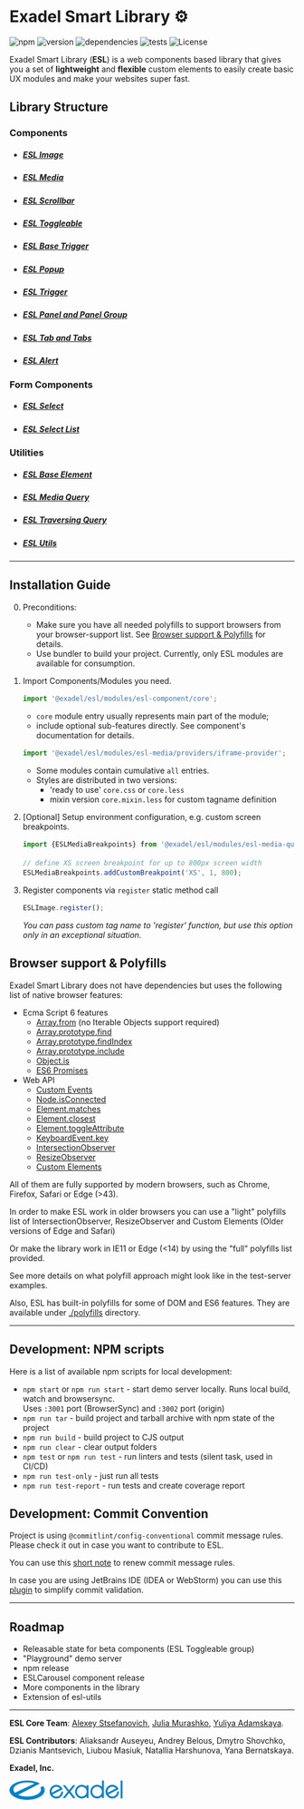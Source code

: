 # Exadel Smart Library &#9881;

![npm](https://img.shields.io/npm/v/exadel/esl)
![version](https://img.shields.io/github/package-json/v/exadel-inc/esl)
![dependencies](https://img.shields.io/badge/dependencies-free-green)
![tests](https://github.com/exadel-inc/esl/workflows/tests/badge.svg?branch=main)
![License](https://img.shields.io/badge/license-MIT-green.svg)

Exadel Smart Library (**ESL**) is a web components based library that gives you a set of **lightweight** and **flexible** custom elements to easily create basic UX modules and make your websites super fast.

## Library Structure
### Components
- ##### [ESL Image](src/modules/esl-image/README.md)
- ##### [ESL Media](src/modules/esl-media/README.md)
- ##### [ESL Scrollbar](src/modules/esl-scrollbar/README.md)

- ##### [ESL Toggleable](src/modules/esl-toggleable/README.md)
- ##### [ESL Base Trigger](src/modules/esl-base-trigger/README.md)
- ##### [ESL Popup](src/modules/esl-popup/README.md)
- ##### [ESL Trigger](src/modules/esl-trigger/README.md)
- ##### [ESL Panel and Panel Group](src/modules/esl-panel/README.md)
- ##### [ESL Tab and Tabs](src/modules/esl-tab/README.md)
- ##### [ESL Alert](src/modules/esl-alert/README.md)

### Form Components
- ##### [ESL Select](src/modules/esl-forms/esl-select/README.md)
- ##### [ESL Select List](src/modules/esl-forms/esl-select-list/README.md)

### Utilities
- ##### [ESL Base Element](src/modules/esl-base-element/README.md)
- ##### [ESL Media Query](src/modules/esl-media-query/README.md)
- ##### [ESL Traversing Query](src/modules/esl-traversing-query/README.md)
- ##### [ESL Utils](src/modules/esl-utils/README.md)

---
## Installation Guide

0. Preconditions:
   - Make sure you have all needed polyfills to support browsers from your browser-support list. 
   See [Browser support & Polyfills](#browser-support--polyfills) for details.
   - Use bundler to build your project. Currently, only ESL modules are available for consumption.
  
1. Import Components/Modules you need.

    ```javascript
    import '@exadel/esl/modules/esl-component/core';
    ```
   - `core` module entry usually represents main part of the module;
   - include optional sub-features directly. See component's documentation for details.
    ```javascript
    import '@exadel/esl/modules/esl-media/providers/iframe-provider';
    ```
    - Some modules contain cumulative `all` entries.
    - Styles are distributed in two versions: 
      - 'ready to use' `core.css` or `core.less`
      - mixin version `core.mixin.less` for custom tagname definition

2. [Optional] Setup environment configuration, e.g. custom screen breakpoints.

    ```javascript
    import {ESLMediaBreakpoints} from '@exadel/esl/modules/esl-media-query/core';

    // define XS screen breakpoint for up to 800px screen width
    ESLMediaBreakpoints.addCustomBreakpoint('XS', 1, 800); 
    ```

3.  Register components via `register` static method call
    ```javascript
    ESLImage.register();
    ```
    *You can pass custom tag name to 'register' function, but use this option only in an exceptional situation.*

## Browser support & Polyfills

Exadel Smart Library does not have dependencies but uses the following list of native browser features:

- Ecma Script 6 features
  - [Array.from](https://developer.mozilla.org/en-US/docs/Web/JavaScript/Reference/Global_Objects/Array/from) (no Iterable Objects support required)
  - [Array.prototype.find](https://developer.mozilla.org/en-US/docs/Web/JavaScript/Reference/Global_Objects/Array/find) 
  - [Array.prototype.findIndex](https://developer.mozilla.org/en-US/docs/Web/JavaScript/Reference/Global_Objects/Array/findIndex) 
  - [Array.prototype.include](https://developer.mozilla.org/en-US/docs/Web/JavaScript/Reference/Global_Objects/Array/includes)
  - [Object.is](https://developer.mozilla.org/en-US/docs/Web/JavaScript/Reference/Global_Objects/Object/is)
  - [ES6 Promises](https://developer.mozilla.org/en-US/docs/Web/JavaScript/Reference/Global_Objects/Promise)
- Web API
  - [Custom Events](https://developer.mozilla.org/en-US/docs/Web/API/CustomEvent)
  - [Node.isConnected](https://developer.mozilla.org/en-US/docs/Web/API/Node/isConnected)
  - [Element.matches](https://developer.mozilla.org/en-US/docs/Web/API/Element/matches)
  - [Element.closest](https://developer.mozilla.org/en-US/docs/Web/API/Element/closest)
  - [Element.toggleAttribute](https://developer.mozilla.org/en-US/docs/Web/API/Element/toggleAttribute)
  - [KeyboardEvent.key](https://developer.mozilla.org/en-US/docs/Web/API/KeyboardEvent/key)  
  - [IntersectionObserver](https://developer.mozilla.org/en-US/docs/Web/API/IntersectionObserver)
  - [ResizeObserver](https://developer.mozilla.org/en-US/docs/Web/API/ResizeObserver)
  - [Custom Elements](https://developer.mozilla.org/en-US/docs/Web/Web_Components/Using_custom_elements)


All of them are fully supported by modern browsers, such as Chrome, Firefox, Safari or Edge (>43).

In order to make ESL work in older browsers you can use a "light" polyfills list of IntersectionObserver, ResizeObserver and Custom Elements
(Older versions of Edge and Safari)

Or make the library work in IE11 or Edge (<14) by using the "full" polyfills list provided.

See more details on what polyfill approach might look like in the test-server examples.

Also, ESL has built-in polyfills for some of DOM and ES6 features. They are available under [./polyfills](./src/polyfills) directory.

---

## Development: NPM scripts

Here is a list of available npm scripts for local development:
 - `npm start` or `npm run start` - start demo server locally. Runs local build, watch and browsersync.  
 Uses `:3001` port (BrowserSync) and `:3002` port (origin)
 - `npm run tar` - build project and tarball archive with npm state of the project
 - `npm run build` - build project to CJS output
 - `npm run clear` - clear output folders
 - `npm test` or `npm run test` - run linters and tests (silent task, used in CI/CD)
 - `npm run test-only` - just run all tests
 - `npm run test-report` - run tests and create coverage report

## Development: Commit Convention

Project is using `@commitlint/config-conventional` commit message rules.
Please check it out in case you want to contribute to ESL.

You can use this [short note](./docs/commit.md) to renew commit message rules.

In case you are using JetBrains IDE (IDEA or WebStorm) you can use this 
[plugin](https://plugins.jetbrains.com/plugin/13389-conventional-commit) to simplify commit validation.

---

## Roadmap

- Releasable state for beta components (ESL Toggleable group)
- "Playground" demo server
- npm release
- ESLCarousel component release
- More components in the library
- Extension of esl-utils

---

**ESL Core Team**: [Alexey Stsefanovich](https://github.com/ala-n), [Julia Murashko](https://github.com/julia-murashko), [Yuliya Adamskaya](https://github.com/yadamskaya).

**ESL Contributors**: Aliaksandr Auseyeu, Andrey Belous, Dmytro Shovchko, Dzianis Mantsevich, Liubou Masiuk, Natallia Harshunova, Yana Bernatskaya.

**Exadel, Inc.**

[![](docs/images/exadel-logo.png)](https://exadel.com)
